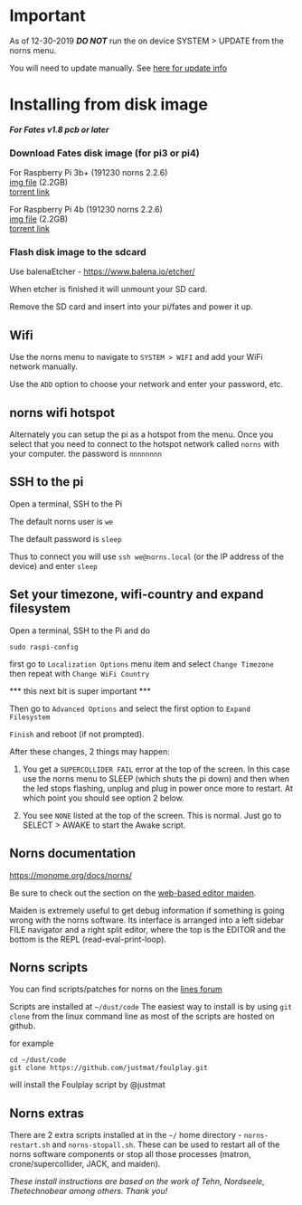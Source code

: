 # Important 
As of 12-30-2019 ***DO NOT*** run the on device SYSTEM > UPDATE from the norns menu. 

You will need to update manually. See [here for update info](https://github.com/okyeron/fates/releases)



# Installing from disk image
***For Fates v1.8 pcb or later***


### Download Fates disk image (for pi3 or pi4) 

For Raspberry Pi 3b+ (191230 norns 2.2.6)  
[img file](https://archive.org/download/fates-pi3b-20200106/fates-pi3b-20200106.img)  (2.2GB)  
[torrent link](https://archive.org/download/fates-pi3b-20200106/fates-pi3b-20200106_archive.torrent)  



For Raspberry Pi 4b (191230 norns 2.2.6)  
[img file](https://archive.org/download/fates-pi4b-20200106/fates-pi4b-20200106.img) (2.2GB)  
[torrent link](https://archive.org/download/fates-pi4b-20200106/fates-pi4b-20200106_archive.torrent)  




### Flash disk image to the sdcard
Use balenaEtcher - https://www.balena.io/etcher/ 

When etcher is finished it will unmount your SD card. 

Remove the SD card and insert into your pi/fates and power it up.


## Wifi   

Use the norns menu to navigate to `SYSTEM > WIFI` and add your WiFi network manually.

Use the `ADD` option to choose your network and enter your password, etc.

## norns wifi hotspot

Alternately you can setup the pi as a hotspot from the menu. Once you select that you need to connect to the hotspot network called `norns` with your computer. the password is `nnnnnnnn`

## SSH to the pi

Open a terminal, SSH to the Pi

The default norns user is `we`

The default password is `sleep`

Thus to connect you will use `ssh we@norns.local` (or the IP address of the device) and enter `sleep`

## Set your timezone, wifi-country and expand filesystem

Open a terminal, SSH to the Pi and do

    sudo raspi-config
    
first go to `Localization Options` menu item and select `Change Timezone`  
then repeat with `Change WiFi Country`  

*** this next bit is super important ***

Then go to `Advanced Options` and select the first option to `Expand Filesystem`  
	
`Finish` and reboot (if not prompted).  

After these changes, 2 things may happen:

1. You get a `SUPERCOLLIDER FAIL` error at the top of the screen. In this case use the norns menu to SLEEP (which shuts the pi down) and then when the led stops flashing, unplug and plug in power once more to restart. At which point you should see option 2 below. 

2. You see `NONE` listed at the top of the screen. This is normal. Just go to SELECT > AWAKE to start the Awake script.  


## Norns documentation

https://monome.org/docs/norns/

Be sure to check out the section on the [web-based editor maiden](https://monome.org/docs/norns/#maiden). 

Maiden is extremely useful to get debug information if something is going wrong with the norns software. Its interface is arranged into a left sidebar FILE navigator and a right split editor, where the top is the EDITOR and the bottom is the REPL (read-eval-print-loop).


## Norns scripts  

You can find scripts/patches for norns on the [lines forum](https://llllllll.co/c/library)

Scripts are installed at `~/dust/code` The easiest way to install is by using `git clone` from the linux command line as most of the scripts are hosted on github.

for example

```
cd ~/dust/code
git clone https://github.com/justmat/foulplay.git
```
will install the Foulplay script by @justmat


## Norns extras

There are 2 extra scripts installed at in the `~/` home directory - `norns-restart.sh` and `norns-stopall.sh`. These can be used to restart all of the norns software components or stop all those processes (matron, crone/supercollider, JACK, and maiden).


*These install instructions are based on the work of Tehn, Nordseele, Thetechnobear among others. Thank you!*
